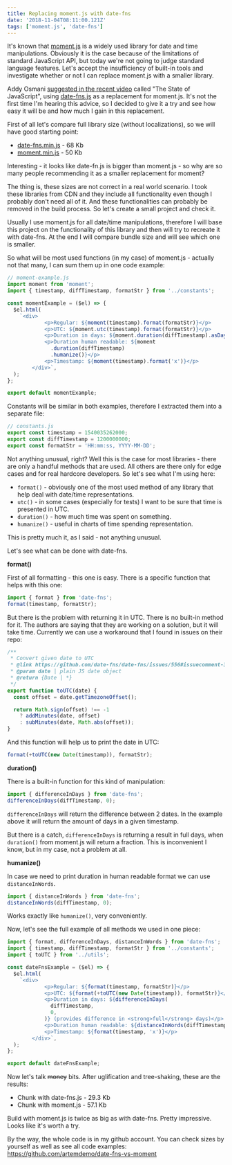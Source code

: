 ```yaml
---
title: Replacing moment.js with date-fns
date: '2018-11-04T08:11:00.121Z'
tags: ['moment.js', 'date-fns']
---
```


It's known that [moment.js](https://momentjs.com/) is a widely used library for date and time manipulations.
Obviously it is the case because of the limitations of standard JavaScript API,
but today we're not going to judge standard language features.
Let's accept the insufficiency of built-in tools and
investigate whether or not I can replace moment.js with a smaller library.

Addy Osmani [suggested in the recent video](https://youtu.be/i5R7giitymk?t=379) called "The State of JavaScript",
using [date-fns.js](https://date-fns.org/) as a replacement for moment.js.
It's not the first time I'm hearing this advice,
so I decided to give it a try and see how easy it will be and how much I gain in this replacement.

First of all let's compare full library size (without localizations), so we will have good starting point:

- [date-fns.min.js](https://cdnjs.cloudflare.com/ajax/libs/date-fns/1.29.0/date_fns.min.js) - 68 Kb
- [moment.min.js](https://cdnjs.cloudflare.com/ajax/libs/moment.js/2.22.2/moment.min.js) - 50 Kb

Interesting - it looks like date-fn.js is bigger than moment.js -
so why are so many people recommending it as a smaller replacement for moment?

The thing is, these sizes are not correct in a real world scenario.
I took these libraries from CDN and they include all functionality even though I probably don't need all of it.
And these functionalities can probably be removed in the build process. So let's create a small project and check it.

Usually I use moment.js for all date/time manipulations,
therefore I will base this project on the functionality of this library and then will try to recreate it with date-fns.
At the end I will compare bundle size and will see which one is smaller.

So what will be most used functions (in my case) of moment.js - actually not that many,
I can sum them up in one code example:

```javascript
// moment-example.js
import moment from 'moment';
import { timestamp, diffTimestamp, formatStr } from '../constants';

const momentExample = ($el) => {
  $el.html(
    `<div>
            <p>Regular: ${moment(timestamp).format(formatStr)}</p>
            <p>UTC: ${moment.utc(timestamp).format(formatStr)}</p>
            <p>Duration in days: ${moment.duration(diffTimestamp).asDays()}</p>
            <p>Duration human readable: ${moment
              .duration(diffTimestamp)
              .humanize()}</p>
            <p>Timestamp: ${moment(timestamp).format('x')}</p>
        </div>`,
  );
};

export default momentExample;
```

Constants will be similar in both examples, therefore I extracted them into a separate file:

```javascript
// constants.js
export const timestamp = 1540035262000;
export const diffTimestamp = 1200000000;
export const formatStr = 'HH:mm:ss, YYYY-MM-DD';
```

Not anything unusual, right?
Well this is the case for most libraries - there are only a handful methods that are used.
All others are there only for edge cases and for real hardcore developers.
So let's see what I'm using here:

- `format()` - obviously one of the most used method of any library that help deal with date/time representations.
- `utc()` - in some cases (especially for tests) I want to be sure that time is presented in UTC.
- `duration()` - how much time was spent on something.
- `humanize()` - useful in charts of time spending representation.

This is pretty much it, as I said - not anything unusual.

Let's see what can be done with date-fns.

**format()**

First of all formatting - this one is easy. There is a specific function that helps with this one:

```javascript
import { format } from 'date-fns';
format(timestamp, formatStr);
```

But there is the problem with returning it in UTC.
There is no built-in method for it. The authors are saying that they are working on a solution,
but it will take time. Currently we can use a workaround that I found in issues on their repo:

```javascript
/**
 * Convert given date to UTC
 * @link https://github.com/date-fns/date-fns/issues/556#issuecomment-391048347
 * @param date | plain JS date object
 * @return {Date | *}
 */
export function toUTC(date) {
  const offset = date.getTimezoneOffset();

  return Math.sign(offset) !== -1
    ? addMinutes(date, offset)
    : subMinutes(date, Math.abs(offset));
}
```

And this function will help us to print the date in UTC:

```javascript
format(+toUTC(new Date(timestamp)), formatStr);
```

**duration()**

There is a built-in function for this kind of manipulation:

```javascript
import { differenceInDays } from 'date-fns';
differenceInDays(diffTimestamp, 0);
```

`differenceInDays` will return the difference between 2 dates.
In the example above it will return the amount of days in a given timestamp.

But there is a catch, `differenceInDays` is returning a result in full days,
when `duration()` from moment.js will return a fraction.
This is inconvenient I know, but in my case, not a problem at all.

**humanize()**

In case we need to print duration in human readable format we can use `distanceInWords`.

```javascript
import { distanceInWords } from 'date-fns';
distanceInWords(diffTimestamp, 0);
```

Works exactly like `humanize()`, very conveniently.

Now, let's see the full example of all methods we used in one piece:

```javascript
import { format, differenceInDays, distanceInWords } from 'date-fns';
import { timestamp, diffTimestamp, formatStr } from '../constants';
import { toUTC } from '../utils';

const dateFnsExample = ($el) => {
  $el.html(
    `<div>
            <p>Regular: ${format(timestamp, formatStr)}</p>
            <p>UTC: ${format(+toUTC(new Date(timestamp)), formatStr)}</p>
            <p>Duration in days: ${differenceInDays(
              diffTimestamp,
              0,
            )} (provides difference in <strong>full</strong> days)</p>
            <p>Duration human readable: ${distanceInWords(diffTimestamp, 0)}</p>
            <p>Timestamp: ${format(timestamp, 'x')}</p>
        </div>`,
  );
};

export default dateFnsExample;
```

Now let's talk ~~money~~ bits. After uglification and tree-shaking, these are the results:

- Chunk with date-fns.js - 29.3 Kb
- Chunk with moment.js - 57.1 Kb

Build with moment.js is twice as big as with date-fns. Pretty impressive. Looks like it's worth a try.

By the way, the whole code is in my github account.
You can check sizes by yourself as well as see all code examples: https://github.com/artemdemo/date-fns-vs-moment

